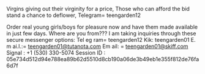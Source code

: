 
Virgins giving out their virginity for a price, Those who can afford the bid stand a chance to deflower, Telegram= teengarden12

Order real young girls/boys for pleasure now and have them made available in just few days. Where are you from??? I am taking inquiries through these secure messenger options: Tel eg ram= teengarden12 Kik: teengarden01 E. m ai.l.:= teengarden01@tutanota.com Em ail: = teengarden01@skiff.com Signal : +1 (530) 330-5074 Session ID : 05e734d512d94e788ea89b62d5510d8cb190a06de3b49eb1e355f812de76fa6d7f
